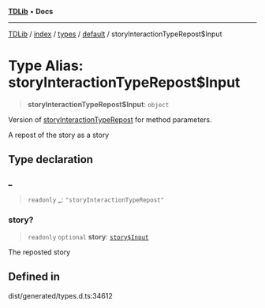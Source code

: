[**TDLib**](../../../../../../README.md) • **Docs**

***

[TDLib](../../../../../../modules.md) / [index](../../../../../README.md) / [types](../../../README.md) / [default](../README.md) / storyInteractionTypeRepost$Input

# Type Alias: storyInteractionTypeRepost$Input

> **storyInteractionTypeRepost$Input**: `object`

Version of [storyInteractionTypeRepost](storyInteractionTypeRepost.md) for method parameters.

A repost of the story as a story

## Type declaration

### \_

> `readonly` **\_**: `"storyInteractionTypeRepost"`

### story?

> `readonly` `optional` **story**: [`story$Input`](story$Input.md)

The reposted story

## Defined in

dist/generated/types.d.ts:34612
